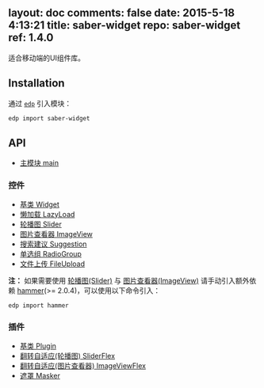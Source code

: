 layout: doc
comments: false
date: 2015-5-18 4:13:21
title: saber-widget
repo: saber-widget
ref: 1.4.0
---

适合移动端的UI组件库。

## Installation

通过 [`edp`](https://github.com/ecomfe/edp) 引入模块：

```sh
edp import saber-widget
```

## API

* [主模块 main](./doc/api-main.html)

### 控件

* [基类 Widget](./doc/api-widget.html)
* [懒加载 LazyLoad](./doc/api-widget-lazyload.html)
* [轮播图 Slider](./doc/api-widget-slider.html)
* [图片查看器 ImageView](./doc/api-widget-imageview.html)
* [搜索建议 Suggestion](./doc/api-widget-suggestion.html)
* [单选组 RadioGroup](./doc/api-widget-radiogroup.html)
* [文件上传 FileUpload](./doc/api-widget-fileupload.html)

__注：__ 如果需要使用 [轮播图(Slider)](./doc/api-widget-slider.html) 与 [图片查看器(ImageView)](./doc/api-widget-imageview.html) 请手动引入额外依赖 [hammer](http://hammerjs.github.io/)(&gt;= 2.0.4)，可以使用以下命令引入：

```sh
edp import hammer
```

### 插件

* [基类 Plugin](./doc/api-plugin.html)
* [翻转自适应(轮播图) SliderFlex](./doc/api-plugin-sliderflex.html)
* [翻转自适应(图片查看器) ImageViewFlex](./doc/api-plugin-imageviewflex.html)
* [遮罩 Masker](./doc/api-plugin-masker.html)